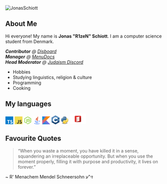 <img src="https://komarev.com/ghpvc/?username=JonasSchiott&color=blueviolet" alt="JonasSchiott" />

## About Me

Hi everyone! My name is **Jonas "R1zeN" Schiott**. I am a computer science student from Denmark.

<i>**Contributor** @ [Disboard](https://github.com/disboardorg)<br />
**Manager** @ [MenuDocs](https://github.com/MenuDocs)<br />
**Head Moderator** @ [Judaism Discord](https://discord.gg/Judaism)</i>

  - Hobbies
  - Studying linguistics, religion & culture
  - Programming
  - Cooking
  

## My languages
<code><img width="25px" src="https://github.com/JonasSchiott/JonasSchiott/blob/master/assets/typescript.svg"></code>
<code><img width="25px" src="https://github.com/JonasSchiott/JonasSchiott/blob/master/assets/javascript.svg"></code>
<code><img width="25px" src="https://github.com/JonasSchiott/JonasSchiott/blob/master/assets/nodejs.svg"></code>
<code><img width="25px" src="https://github.com/JonasSchiott/JonasSchiott/blob/master/assets/java.png"></code>
<code><img width="25px" src="https://github.com/JonasSchiott/JonasSchiott/blob/master/assets/kotlin.png"></code>
<code><img width="25px" src="https://github.com/JonasSchiott/JonasSchiott/blob/master/assets/cpp.svg"></code>
<code><img width="25px" src="https://github.com/JonasSchiott/JonasSchiott/blob/master/assets/python.png"></code>
<code><img width="50px" src="https://github.com/JonasSchiott/JonasSchiott/blob/master/assets/scala.png"></code>

## Favourite Quotes
<blockquote>
“When you waste a moment, you have killed it in a sense, squandering an irreplaceable opportunity. But when you use the moment properly, filling it with purpose and productivity, it lives on forever.”
</blockquote>
~ R' Menachem Mendel Schneersohn זי"ע
